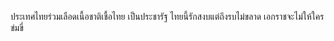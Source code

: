 ประเทศไทยร่วมเลือดเนื้อชาติเชื้อไทย
เป็นประชารัฐ
ไทยนี้รักสงบแต่ถึงรบไม่ขลาด
เอกราชจะไม่ให้ใครข่มขี่